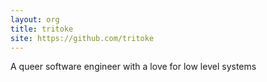 ```yaml
---
layout: org
title: tritoke
site: https://github.com/tritoke
---
```


A queer software engineer with a love for low level systems
